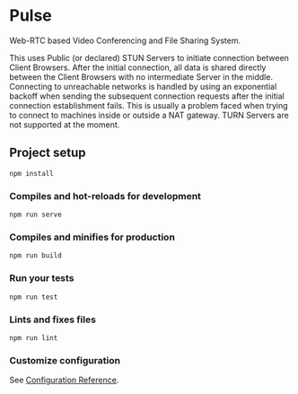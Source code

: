 # Pulse

Web-RTC based Video Conferencing and File Sharing System.

This uses Public (or declared) STUN Servers to initiate connection between Client Browsers. After the initial connection, all data is shared directly between the Client Browsers with no intermediate Server in the middle. Connecting to unreachable networks is handled by using an exponential backoff when sending the subsequent connection requests after the initial connection establishment fails. This is usually a problem faced when trying to connect to machines inside or outside a NAT gateway. TURN Servers are not supported at the moment.

## Project setup
```
npm install
```

### Compiles and hot-reloads for development
```
npm run serve
```

### Compiles and minifies for production
```
npm run build
```

### Run your tests
```
npm run test
```

### Lints and fixes files
```
npm run lint
```

### Customize configuration
See [Configuration Reference](https://cli.vuejs.org/config/).
